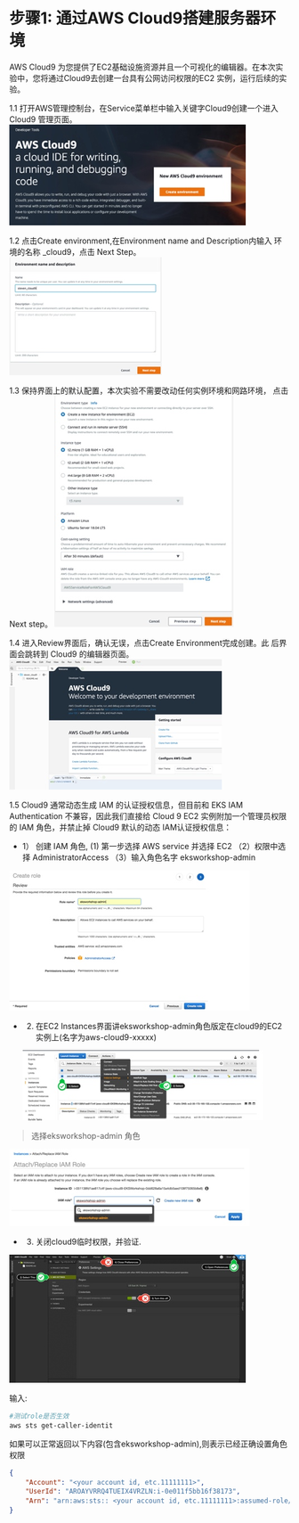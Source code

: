 # 步骤1: 通过AWS Cloud9搭建服务器环境
AWS Cloud9 为您提供了EC2基础设施资源并且一个可视化的编辑器。在本次实验中，您将通过Cloud9去创建一台具有公网访问权限的EC2 实例，运行后续的实验。

1.1 打开AWS管理控制台，在Service菜单栏中输入关键字Cloud9创建一个进入Cloud9 管理页面。
  ![](media/15764751257913/15764752078709.jpg)

1.2 点击Create environment,在Environment name and Description内输入 环境的名称 <username>_cloud9，点击 Next Step。
![](media/15764751257913/15764752501954.jpg)

1.3 保持界面上的默认配置，本次实验不需要改动任何实例环境和网路环境， 点击 Next step。
   ![](media/15764751257913/15764752786196.jpg)

1.4 进入Review界面后，确认无误，点击Create Environment完成创建。此 后界面会跳转到 Cloud9 的编辑器页面。
![](media/15764751257913/15764753072137.jpg)
 
1.5	Cloud9 通常动态生成 IAM 的认证授权信息，但目前和 EKS IAM Authentication 不兼容，因此我们直接给 Cloud 9 EC2 实例附加一个管理员权限的 IAM 角色，并禁止掉 Cloud9 默认的动态 IAM认证授权信息：

* 1）	创建 IAM 角色, (1) 第一步选择 AWS service 并选择 EC2 （2）权限中选择 AdministratorAccess （3）输入角色名字 eksworkshop-admin

![](media/15764751257913/15764753507358.jpg)

* 2)	在EC2 Instances界面讲eksworkshop-admin角色版定在cloud9的EC2实例上(名字为aws-cloud9-xxxxx)

  ![](media/15764751257913/15764753825478.jpg)
>   选择eksworkshop-admin 角色

![](media/15764751257913/15764754031465.jpg)

* 3)	关闭cloud9临时权限，并验证.

![](media/15764751257913/15764754231502.jpg)

输入:

```bash
#测试role是否生效
aws sts get-caller-identit
```
如果可以正常返回以下内容(包含eksworkshop-admin),则表示已经正确设置角色权限
```json
{
    "Account": "<your account id, etc.11111111>", 
    "UserId": "AROAYVRRQ4TUEIX4VRZLN:i-0e011f5bb16f38173", 
    "Arn": "arn:aws:sts:: <your account id, etc.11111111>:assumed-role/eksworkshop-admin/i-0e011f5bb16f38173"
}
```



